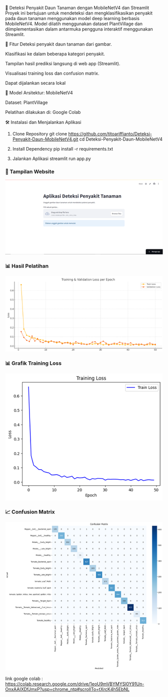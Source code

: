 🌿 Deteksi Penyakit Daun Tanaman dengan MobileNetV4 dan Streamlit
Proyek ini bertujuan untuk mendeteksi dan mengklasifikasikan penyakit pada daun tanaman menggunakan model deep learning berbasis MobileNetV4. Model dilatih menggunakan dataset PlantVillage dan diimplementasikan dalam antarmuka pengguna interaktif menggunakan Streamlit.

🚀 Fitur
Deteksi penyakit daun tanaman dari gambar.

Klasifikasi ke dalam beberapa kategori penyakit.

Tampilan hasil prediksi langsung di web app (Streamlit).

Visualisasi training loss dan confusion matrix.

Dapat dijalankan secara lokal 

🧠 Model
Arsitektur: MobileNetV4

Dataset: PlantVillage

Pelatihan dilakukan di: Google Colab

🛠️ Instalasi dan Menjalankan Aplikasi
1. Clone Repository
git clone https://github.com/titoariffianto/Deteksi-Penyakit-Daun-MobileNetV4.git
cd Deteksi-Penyakit-Daun-MobileNetV4

2. Install Dependency
pip install -r requirements.txt

3. Jalankan Aplikasi
streamlit run app.py

### 📸 Tampilan Website
![image](images/image.png)


### 📊 Hasil Pelatihan
![Training_Validation Loss](images/training_validation_loss_per_epoch.png)

### 📊 Grafik Training Loss

![Training Loss](images/training_loss.png)

### 📈 Confusion Matrix

![Confusion Matrix](images/confusion_matrix.png)

link google colab : https://colab.research.google.com/drive/1eoU9mVBYMYSl0Y91Un-OnxAAIXDfJmxP?usp=chrome_ntp#scrollTo=tXrcK4h5EbNL
